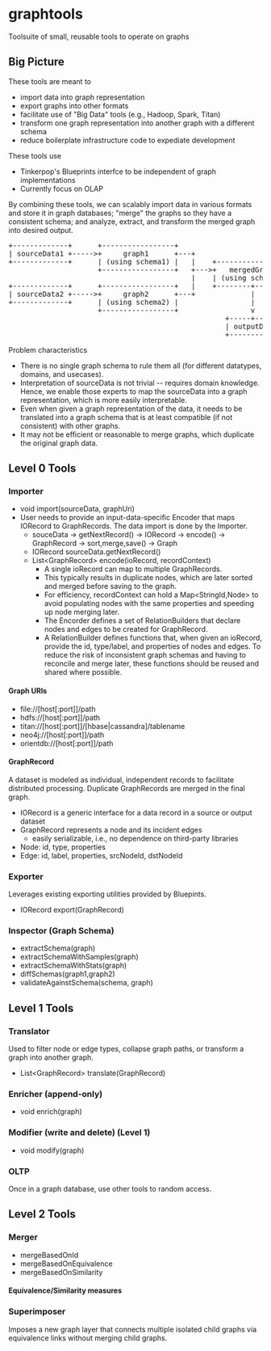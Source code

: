 # graphtools
Toolsuite of small, reusable tools to operate on graphs

## Big Picture
These tools are meant to 
* import data into graph representation
* export graphs into other formats
* facilitate use of "Big Data" tools (e.g., Hadoop, Spark, Titan) 
* transform one graph representation into another graph with a different schema
* reduce boilerplate infrastructure code to expediate development

These tools use
* Tinkerpop's Blueprints interfce to be independent of graph implementations
* Currently focus on OLAP
 
By combining these tools, we can scalably import data in various formats and store it in graph databases; "merge" the graphs so they have a consistent schema; and analyze, extract, and transform the merged graph into desired output.

<pre>
+-------------+      +-----------------+
| sourceData1 +----->+     graph1      +---+
+-------------+      | (using schema1) |   |    +-----------------+
                     +-----------------+   +--->+   mergedGraph   |
                                           |    | (using schema3) |
+-------------+      +-----------------+   |    +--------+--------+
| sourceData2 +----->+     graph2      +---+             |
+-------------+      | (using schema2) |                 |
                     +-----------------+                 v
                                                   +-----+------+
                                                   | outputData |
                                                   +------------+
</pre>

Problem characteristics
* There is no single graph schema to rule them all (for different datatypes, domains, and usecases).
* Interpretation of sourceData is not trivial -- requires domain knowledge.  Hence, we enable those experts to map the sourceData into a graph representation, which is more easily interpretable.
* Even when given a graph representation of the data, it needs to be translated into a graph schema that is at least compatible (if not consistent) with other graphs.
* It may not be efficient or reasonable to merge graphs, which duplicate the original graph data.

## Level 0 Tools

### Importer
* void import(sourceData, graphUri)
* User needs to provide an input-data-specific Encoder that maps IORecord to GraphRecords.  The data import is done by the Importer.
  * souceData -> getNextRecord() -> IORecord -> encode() -> GraphRecord -> sort,merge,save() -> Graph
  * IORecord sourceData.getNextRecord()
  * List\<GraphRecord> encode(ioRecord, recordContext)
    * A single ioRecord can map to multiple GraphRecords.
    * This typically results in duplicate nodes, which are later sorted and merged before saving to the graph.
    * For efficiency, recordContext can hold a Map<StringId,Node> to avoid populating nodes with the same properties and speeding up node merging later.
    * The Encorder defines a set of RelationBuilders that declare nodes and edges to be created for GraphRecord.
    * A RelationBuilder defines functions that, when given an ioRecord, provide the id, type/label, and properties of nodes and edges.  To reduce the risk of inconsistent graph schemas and having to reconcile and merge later, these functions should be reused and shared where possible.

#### Graph URIs
* file://[host[:port]]/path
* hdfs://[host[:port]]/path
* titan://[host[:port]]/[hbase|cassandra]/tablename
* neo4j://[host[:port]]/path
* orientdb://[host[:port]]/path

#### GraphRecord
A dataset is modeled as individual, independent records to facilitate distributed processing.  Duplicate GraphRecords are merged in the final graph.
* IORecord is a generic interface for a data record in a source or output dataset
* GraphRecord represents a node and its incident edges
  * easily serializable, i.e., no dependence on third-party libraries
* Node: id, type, properties
* Edge: id, label, properties, srcNodeId, dstNodeId

### Exporter
Leverages existing exporting utilities provided by Bluepints.
* IORecord export(GraphRecord)

### Inspector (Graph Schema)
* extractSchema(graph)
* extractSchemaWithSamples(graph)
* extractSchemaWithStats(graph)
* diffSchemas(graph1,graph2)
* validateAgainstSchema(schema, graph)

## Level 1 Tools
### Translator
Used to filter node or edge types, collapse graph paths, or transform a graph into another graph.
* List\<GraphRecord> translate(GraphRecord)

### Enricher (append-only)
* void enrich(graph)

### Modifier (write and delete) (Level 1)
* void modify(graph)

### OLTP
Once in a graph database, use other tools to random access.

## Level 2 Tools

### Merger
* mergeBasedOnId
* mergeBasedOnEquivalence
* mergeBasedOnSimilarity

#### Equivalence/Similarity measures

### Superimposer
Imposes a new graph layer that connects multiple isolated child graphs via equivalence links without merging child graphs.






